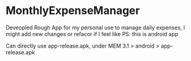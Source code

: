 # MonthlyExpenseManager
Deveopled Rough App for my personal use to manage daily expenses, I might add new changes or refacor if I feel like PS: this is android app

Can directly use app-release.apk, under MEM 3.1 > android > app-release.apk
